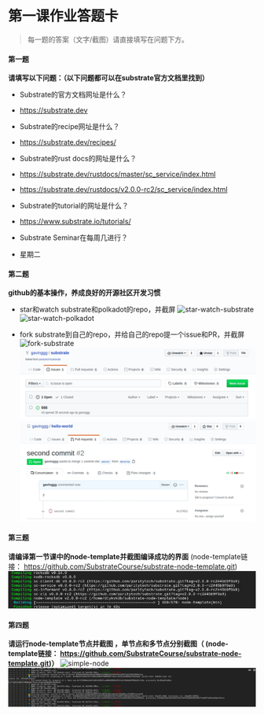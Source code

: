 # 第一课作业答题卡

> 每一题的答案（文字/截图）请直接填写在问题下方。

#### 第一题

**请填写以下问题：（以下问题都可以在substrate官方文档里找到）**

- Substrate的官方文档网址是什么？
- https://substrate.dev
  
- Substrate的recipe网址是什么？
- https://substrate.dev/recipes/
  
- Substrate的rust docs的网址是什么？
- https://substrate.dev/rustdocs/master/sc_service/index.html
- https://substrate.dev/rustdocs/v2.0.0-rc2/sc_service/index.html

- Substrate的tutorial的网址是什么？
- https://www.substrate.io/tutorials/

- Substrate Seminar在每周几进行？
- 星期二


#### 第二题

**github的基本操作，养成良好的开源社区开发习惯**

- star和watch substrate和polkadot的repo，并截屏
![star-watch-substrate](./star-watch-substrate.jpg)
![star-watch-polkadot](./star-watch-polkadot.jpg)
  

- fork substrate到自己的repo，并给自己的repo提一个issue和PR，并截屏
![fork-substrate](./frok-substrate.jpg)
![issue](./issue.jpg)
![PR](./PR.jpg)


#### 第三题

**请编译第一节课中的node-template并截图编译成功的界面** (node-template链接： https://github.com/SubstrateCourse/substrate-node-template.git)
![compile-node](./compile-node.jpg)


#### 第四题

**请运行node-template节点并截图 ，单节点和多节点分别截图（ (node-template链接： https://github.com/SubstrateCourse/substrate-node-template.git)）**
![simple-node](./simple.jpg)
![Multi-node](./Multi-node.jpg)
